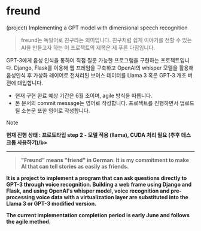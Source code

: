 # freund
(project) Implementing a GPT model with dimensional speech recognition  

> freund는 독일어로 친구라는 의미입니다. 친구처럼 쉽게 이야기를 전할 수 있는 AI을 만들고자 하는 이 프로젝트의 제목은 제 푸른 다짐입니다.  

GPT-3에게 음성 인식을 통하여 직접 질문 가능한 프로그램을 구현하는 프로젝트입니다. Django, Flask를 이용해 웹 프레임을 구축하고 OpenAI의 whisper 모델을 활용해 음성인식 후 가상화 레이어로 전처리된 보이스 데이터를 Llama 3 혹은 GPT-3 개조 버젼에 대입합니다.  

* 현재 구현 완료 예상 기간은 6월 초이며, agile 방식을 따릅니다.
* 본 문서의 commit message는 영어로 작성합니다. 프로젝트를 진행하면서 업로드 될 소논문 또한 영어로 작성합니다.

> [!NOTE]
> <b>현재 진행 상태 : 프로토타입 step 2 - 모델 적용 (llama), CUDA 처리 필요 (추후 데스크톱 사용하기)/b>


<hr>

> "Freund" means "friend" in German. It is my commitment to make AI that can tell stories as easily as friends.

It is a project to implement a program that can ask questions directly to GPT-3 through voice recognition. Building a web frame using Django and Flask, and using OpenAI's whisper model, voice recognition and pre-processing voice data with a virtualization layer are substituted into the Llama 3 or GPT-3 modified version.

The current implementation completion period is early June and follows the agile method.